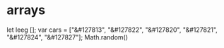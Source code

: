 # arrays
<!DOCTYPE html>
<html lang="en">
<head>
    <meta charset="UTF-8">
    <title>Array</title>
</head>
<body>

<script src="array2.js"></script>
</body>

</html>

let leeg [];
var cars = ["&#127813", "&#127822", "&#127820", "&#127821", "&#127824", "&#127827"];
Math.random()
